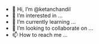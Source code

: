 - 👋 Hi, I’m @ketanchandil
- 👀 I’m interested in ...
- 🌱 I’m currently learning ...
- 💞️ I’m looking to collaborate on ...
- 📫 How to reach me ...

<!---
ketanchandil/ketanchandil is a ✨ special ✨ repository because its `README.md` (this file) appears on your GitHub profile.
You can click the Preview link to take a look at your changes.
--->
